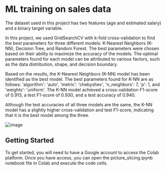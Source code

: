 # ML training on sales data

The dataset used in this project has two features (age and estimated salary) and a binary target variable.

In this project, we used GridSearchCV with k-fold cross-validation to find the best parameters for three different models: K-Nearest Neighbors (K-NN), Decision Tree, and Random Forest. The best parameters were chosen based on their ability to maximize the accuracy of the models. The optimal parameters found for each model can be attributed to various factors, such as the data distribution, shape, and decision boundary.

Based on the results, the K-Nearest Neighbors (K-NN) model has been identified as the best model. The best parameters found for K-NN are as follows: 'algorithm': 'auto', 'metric': 'chebyshev', 'n_neighbors': 7, 'p': 1, and 'weights': 'uniform'. The K-NN model achieved a cross-validation F1-score of 0.913, a test F1-score of 0.930, and a test accuracy of 0.940.

Although the test accuracies of all three models are the same, the K-NN model has a slightly higher cross-validation and test F1-score, indicating that it is the best model among the three.

![image](https://user-images.githubusercontent.com/74529160/232306721-a2948932-3b16-4ef7-8713-720abcf1909f.png)

## Getting Started
To get started, you will need to have a Google account to access the Colab platform. Once you have access, you can open the picture_slicing.ipynb notebook file in Colab and execute the code cells.
